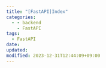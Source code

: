 ```yaml
---
title: "[FastAPI]Index"
categories:
  - - backend
    - FastAPI
tags:
  - FastAPI
date: 
updated: 
modified: 2023-12-31T12:44:09+09:00
---
```




